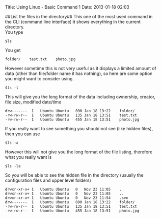 Title: Using Linux - Basic Command 1
Date: 2013-01-18 02:03 

##List the files in the directory##
This one of the most used command in the CLI (command line interface) it shows everything in the current directory.  
You type

	$ls

You get

	folder/    test.txt    photo.jpg

However sometime this is not very useful as it displays a limited amount of data (other than file/folder name it has nothing), so here are some option you might want to consider using.

	$ls -l

This will give you the long format of the data including ownership, creator, file size, modified date/time

	drw-------	1	Ubuntu Ubuntu 	890 Jan 18 13:22	folder/
	-rw-rw-r--	1	Ubuntu Ubuntu 	135	Jan 18 13:51	test.txt
	-rw-rw-r--	1	Ubuntu Ubuntu 	455	Jan 18 13:51	photo.jpg

If you really want to see something you should not see (like hidden files), then you can use

	$ls -a

However this will not give you the long format of the file listing, therefore what you really want is 

	$ls -la

So you will be able to see the hidden file in the directory (usually the configuration files and upper level folders)
	
	drwxr-xr-x+	1	Ubuntu Ubuntu	0	Nov 23 11:05	.
	drwxr-xr-x+	1	Ubuntu Ubuntu	0	Nov 23 11:05	..
	drwxr-xr-x+	1	Ubuntu Ubuntu	0	Nov 23 11:54	.svn
	drw-------	1	Ubuntu Ubuntu 	890 Jan 18 13:22	folder/
	-rw-rw-r--	1	Ubuntu Ubuntu 	135	Jan 18 13:51	test.txt
	-rw-rw-r--	1	Ubuntu Ubuntu 	455	Jan 18 13:51	photo.jpg